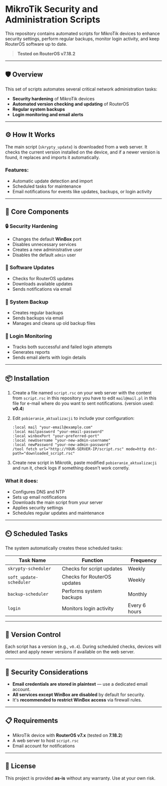 # MikroTik Security and Administration Scripts

This repository contains automated scripts for MikroTik devices to enhance security settings, perform regular backups, monitor login activity, and keep RouterOS software up to date.

> **Tested on RouterOS v7.18.2**

---

## 🛡️ Overview

This set of scripts automates several critical network administration tasks:

- **Security hardening** of MikroTik devices  
- **Automated version checking and updating** of RouterOS  
- **Regular system backups**  
- **Login monitoring and email alerts**

---

## ⚙️ How It Works

The main script (`skrypty_update`) is downloaded from a web server. It checks the current version installed on the device, and if a newer version is found, it replaces and imports it automatically.

### Features:

- Automatic update detection and import
- Scheduled tasks for maintenance
- Email notifications for events like updates, backups, or login activity

---

## 🔐 Core Components

### 🔒 Security Hardening

- Changes the default **WinBox** port
- Disables unnecessary services
- Creates a new administrative user
- Disables the default `admin` user

### 🔄 Software Updates

- Checks for RouterOS updates
- Downloads available updates
- Sends notifications via email

### 💾 System Backup

- Creates regular backups
- Sends backups via email
- Manages and cleans up old backup files

### 🧾 Login Monitoring

- Tracks both successful and failed login attempts
- Generates reports
- Sends email alerts with login details

---

## 📦 Installation

1. Create a file named `script.rsc` on your web server with the content from `script.rsc` in this repository you have to edit `mail@mail.pl` in this file for e-mail where do you want to sent notifications. (version used: **v0.4**)
2. Edit `pobieranie_aktualizacji` to include your configuration:
   ```rsc
   :local mail "your-email@example.com"
   :local mailpassword "your-email-password"
   :local winboxPort "your-preferred-port"
   :local newUsername "your-new-admin-username"
   :local newPassword "your-new-admin-password"
   /tool fetch url="http://YOUR-SERVER-IP/script.rsc" mode=http dst-path="downloaded_script.rsc"
   ```
   
3. Create new script in Mikrotik, paste modified `pobieranie_aktualizacji` and run it, check logs if something doesn't work corretly.

### What it does:

- Configures DNS and NTP
- Sets up email notifications
- Downloads the main script from your server
- Applies security settings
- Schedules regular updates and maintenance

---

## ⏲️ Scheduled Tasks

The system automatically creates these scheduled tasks:

| Task Name              | Function                      | Frequency        |
|------------------------|-------------------------------|------------------|
| `skrypty-scheduler`    | Checks for script updates      | Weekly           |
| `soft_update-scheduler`| Checks for RouterOS updates    | Weekly           |
| `backup-scheduler`     | Performs system backups        | Monthly          |
| `login`                | Monitors login activity        | Every 6 hours    |

---

## 🧩 Version Control

Each script has a version (e.g., `v0.4`). During scheduled checks, devices will detect and apply newer versions if available on the web server.

---

## 🔐 Security Considerations

- **Email credentials are stored in plaintext** — use a dedicated email account.
- **All services except WinBox are disabled** by default for security.
- It's **recommended to restrict WinBox access** via firewall rules.

---

## 📋 Requirements

- MikroTik device with **RouterOS v7.x** (tested on **7.18.2**)
- A web server to host `script.rsc`
- Email account for notifications

---

## 📝 License

This project is provided **as-is** without any warranty. Use at your own risk.

